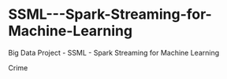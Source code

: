 # SSML---Spark-Streaming-for-Machine-Learning
Big Data Project - SSML - Spark Streaming for Machine Learning

Crime
